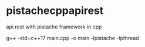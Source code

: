 # pistachecppapirest
api rest with pistache framework in cpp

g++ -std=c++17 main.cpp -o main -lpistache -lpthread
